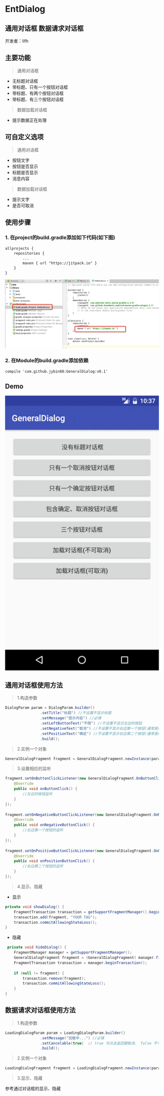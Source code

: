 # EntDialog

通用对话框 数据请求对话框
---

开发者：lifh

主要功能
----

> 通用对话框

 - 无标题对话框
 - 带标题、只有一个按钮对话框
 - 带标题、有两个按钮对话框
 - 带标题、有三个按钮对话框

> 数据加载对话框

 - 提示数据正在处理

可自定义选项
------
> 通用对话框

 - 按钮文字
 - 按钮是否显示
 - 标题是否显示
 - 消息内容

> 数据加载对话框

- 提示文字
- 是否可取消

## 使用步骤

### 1. 在project的build.gradle添加如下代码(如下图)

	allprojects {
	    repositories {
	        ...
	        maven { url "https://jitpack.io" }
	    }
	}

![](<https://github.com/jybin88/public/raw/master/dependence.png>)


### 2. 在Module的build.gradle添加依赖

    compile 'com.github.jybin88:GeneralDialog:v0.1'

Demo
----
![](<https://github.com/jybin88/GeneralDialog/raw/master/demo/demo.gif>)

通用对话框使用方法
----

> 1.构造参数

``` java
DialogParam param = DialogParam.builder()
                .setTitle("标题") //不设置不显示标题
                .setMessage("提示内容") //必填
                .setLeftButtonText("不限") //不设置不显示左边的按钮
                .setNegativeText("取消") //不设置不显示右边第一个按钮(通常是取消按钮)
                .setPositionText("确定") //不设置不显示右边第二个按钮(通常是确定按钮)
                .build();
```

> 2.实例一个对象

```java
GeneralDialogFragment fragment = GeneralDialogFragment.newInstance(param);
```

> 3.设置相应的监听

``` java
fragment.setOnButtonClickListener(new GeneralDialogFragment.OnButtonClickListener() {
    @Override
    public void onButtonClick() {
        //左边的按钮监听
    }
});

fragment.setOnNegativeButtonClickListener(new GeneralDialogFragment.OnNegativeButtonClickListener() {
    @Override
    public void onNegativeButtonClick() {
        //右边第一个按钮的监听
    }
});

fragment.setOnPositiveButtonClickListener(new GeneralDialogFragment.OnPositiveButtonClickListener() {
    @Override
    public void onPositionButtonClick() {
        //右边第二个按钮的监听
    }
});
```

> 4.显示、隐藏

 - 显示
```java
private void showDialog() {
    FragmentTransaction transaction = getSupportFragmentManager().beginTransaction();
    transaction.add(fragment, "YOUR TAG");
    transaction.commitAllowingStateLoss();
}
```
 - 隐藏
```java
 private void hideDialog() {
    FragmentManager manager = getSupportFragmentManager();
    GeneralDialogFragment fragment = (GeneralDialogFragment) manager.findFragmentByTag("YOUR TAG");
    FragmentTransaction transaction = manager.beginTransaction();

    if (null != fragment) {
        transaction.remove(fragment);
        transaction.commitAllowingStateLoss();
    }
}
```

数据请求对话框使用方法
-----------
> 1.构造参数

```java 
LoadingDialogParam param = LoadingDialogParam.builder()
                .setMessage("加载中...") //必填
                .setCancelable(true)  // true 可点击返回键取消、 false 不可取消(默认值 可以不加这句)
                .build();
```

> 2.实例一个对象

```java
LoadingDialogFragment fragment = LoadingDialogFragment.newInstance(param);
```

> 3.显示、隐藏

参考通过对话框的显示、隐藏
